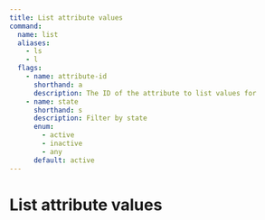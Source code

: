 ```yaml
---
title: List attribute values
command:
  name: list
  aliases:
    - ls
    - l
  flags:
    - name: attribute-id
      shorthand: a
      description: The ID of the attribute to list values for
    - name: state
      shorthand: s
      description: Filter by state
      enum:
        - active
        - inactive
        - any
      default: active
---
```


# List attribute values
